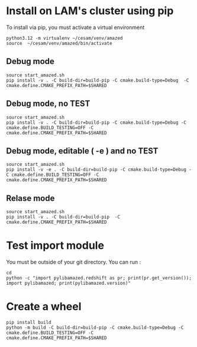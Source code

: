 # Install on LAM's cluster using pip

To install via pip, you must activate a virtual environment
```
python3.12 -m virtualenv ~/cesam/venv/amazed
source  ~/cesam/venv/amazed/bin/activate
```

## Debug mode

```
source start_amazed.sh
pip install -v . -C build-dir=build-pip -C cmake.build-type=Debug  -C cmake.define.CMAKE_PREFIX_PATH=$SHARED
```

## Debug mode, no TEST

```
source start_amazed.sh
pip install -v . -C build-dir=build-pip -C cmake.build-type=Debug -C cmake.define.BUILD_TESTING=OFF -C cmake.define.CMAKE_PREFIX_PATH=$SHARED
```

## Debug mode, editable ( -e ) and no TEST

```
source start_amazed.sh
pip install -v -e . -C build-dir=build-pip -C cmake.build-type=Debug -C cmake.define.BUILD_TESTING=OFF -C cmake.define.CMAKE_PREFIX_PATH=$SHARED
```

## Relase mode
```
source start_amazed.sh
pip install -v . -C build-dir=build-pip  -C cmake.define.CMAKE_PREFIX_PATH=$SHARED
```


# Test import module
You must be outside of your git directory. You can run :
```
cd
python -c "import pylibamazed.redshift as pr; print(pr.get_version()); import pylibamazed; print(pylibamazed.version)"
```

# Create a wheel
```
pip install build
python -m build -C build-dir=build-pip -C cmake.build-type=Debug -C cmake.define.BUILD_TESTING=OFF -C cmake.define.CMAKE_PREFIX_PATH=$SHARED
```
